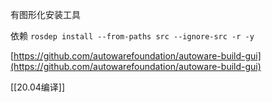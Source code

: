 有图形化安装工具

依赖 `rosdep install --from-paths src --ignore-src -r -y`

[https://github.com/autowarefoundation/autoware-build-gui](https://github.com/autowarefoundation/autoware-build-gui)

[[20.04编译]]